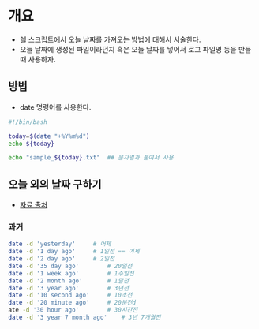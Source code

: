 # 개요
- 쉘 스크립트에서 오늘 날짜를 가져오는 방법에 대해서 서술한다. 
- 오늘 날짜에 생성된 파일이라던지 혹은 오늘 날짜를 넣어서 로그 파일명 등을 만들 때 사용하자. 


## 방법
- date 명령어를 사용한다. 
```sh
#!/bin/bash 

today=$(date "+%Y%m%d")
echo ${today}

echo "sample_${today}.txt"  ## 문자열과 붙여서 사용
```

## 오늘 외의 날짜 구하기 
- [자료 출처](https://mydb.tistory.com/217) 

### 과거
```sh
date -d 'yesterday'		# 어제
date -d '1 day ago'		# 1일전 == 어제
date -d '2 day ago'		# 2일전
date -d '35 day ago'		# 20일전
date -d '1 week ago'		# 1주일전
date -d '2 month ago'		# 1달전
date -d '3 year ago'		# 3년전
date -d '10 second ago'		# 10초전
date -d '20 minute ago'		# 20분전d
ate -d '30 hour ago'		# 30시간전
date -d '3 year 7 month ago'	# 3년 7개월전

```
